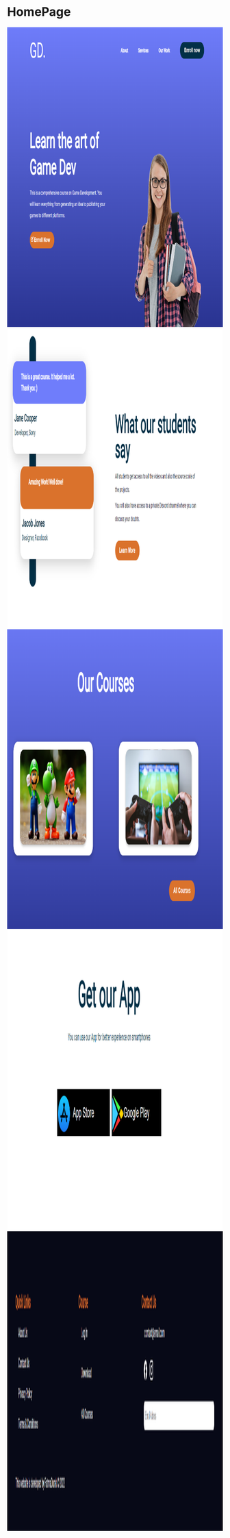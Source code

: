 # HomePage


<img src="responsivehomepage/public//herosection.PNG" alt="Anasayfa_" width="900" height="700">
<img src="responsivehomepage/public//hero2.PNG" alt="Anasayfa_" width="900" height="700">
<img src="responsivehomepage/public//courses.PNG" alt="Anasayfa_" width="900" height="700">
<img src="responsivehomepage/public//app.PNG" alt="Anasayfa_" width="900" height="700">
<img src="responsivehomepage/public//footer.PNG" alt="Anasayfa_" width="900" height="700">
